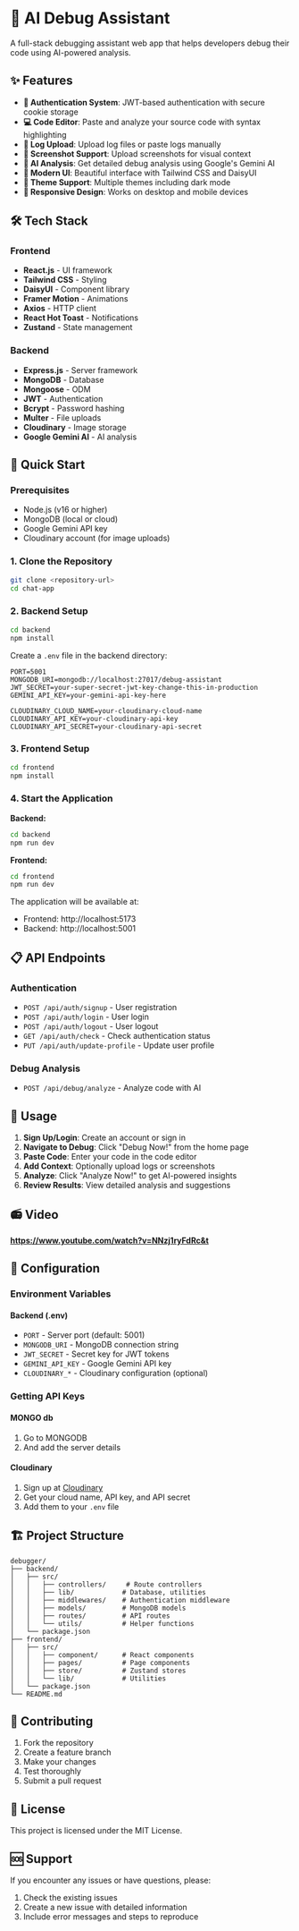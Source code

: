 # 🐛 AI Debug Assistant

A full-stack debugging assistant web app that helps developers debug their code using AI-powered analysis.

## ✨ Features

- **🔐 Authentication System**: JWT-based authentication with secure cookie storage
- **💻 Code Editor**: Paste and analyze your source code with syntax highlighting
- **📄 Log Upload**: Upload log files or paste logs manually
- **📸 Screenshot Support**: Upload screenshots for visual context
- **🤖 AI Analysis**: Get detailed debug analysis using Google's Gemini AI
- **🎨 Modern UI**: Beautiful interface with Tailwind CSS and DaisyUI
- **🌙 Theme Support**: Multiple themes including dark mode
- **📱 Responsive Design**: Works on desktop and mobile devices

## 🛠 Tech Stack

### Frontend

- **React.js** - UI framework
- **Tailwind CSS** - Styling
- **DaisyUI** - Component library
- **Framer Motion** - Animations
- **Axios** - HTTP client
- **React Hot Toast** - Notifications
- **Zustand** - State management

### Backend

- **Express.js** - Server framework
- **MongoDB** - Database
- **Mongoose** - ODM
- **JWT** - Authentication
- **Bcrypt** - Password hashing
- **Multer** - File uploads
- **Cloudinary** - Image storage
- **Google Gemini AI** - AI analysis

## 🚀 Quick Start

### Prerequisites

- Node.js (v16 or higher)
- MongoDB (local or cloud)
- Google Gemini API key
- Cloudinary account (for image uploads)

### 1. Clone the Repository

```bash
git clone <repository-url>
cd chat-app
```

### 2. Backend Setup

```bash
cd backend
npm install
```

Create a `.env` file in the backend directory:

```env
PORT=5001
MONGODB_URI=mongodb://localhost:27017/debug-assistant
JWT_SECRET=your-super-secret-jwt-key-change-this-in-production
GEMINI_API_KEY=your-gemini-api-key-here

CLOUDINARY_CLOUD_NAME=your-cloudinary-cloud-name
CLOUDINARY_API_KEY=your-cloudinary-api-key
CLOUDINARY_API_SECRET=your-cloudinary-api-secret

```

### 3. Frontend Setup

```bash
cd frontend
npm install
```

### 4. Start the Application

**Backend:**

```bash
cd backend
npm run dev
```

**Frontend:**

```bash
cd frontend
npm run dev
```

The application will be available at:

- Frontend: http://localhost:5173
- Backend: http://localhost:5001

## 📋 API Endpoints

### Authentication

- `POST /api/auth/signup` - User registration
- `POST /api/auth/login` - User login
- `POST /api/auth/logout` - User logout
- `GET /api/auth/check` - Check authentication status
- `PUT /api/auth/update-profile` - Update user profile

### Debug Analysis

- `POST /api/debug/analyze` - Analyze code with AI

## 🎯 Usage

1. **Sign Up/Login**: Create an account or sign in
2. **Navigate to Debug**: Click "Debug Now!" from the home page
3. **Paste Code**: Enter your code in the code editor
4. **Add Context**: Optionally upload logs or screenshots
5. **Analyze**: Click "Analyze Now!" to get AI-powered insights
6. **Review Results**: View detailed analysis and suggestions

## 📻 Video

**https://www.youtube.com/watch?v=NNzj1ryFdRc&t**

## 🔧 Configuration

### Environment Variables

#### Backend (.env)

- `PORT` - Server port (default: 5001)
- `MONGODB_URI` - MongoDB connection string
- `JWT_SECRET` - Secret key for JWT tokens
- `GEMINI_API_KEY` - Google Gemini API key
- `CLOUDINARY_*` - Cloudinary configuration (optional)

### Getting API Keys

#### MONGO db

1. Go to MONGODB
2. And add the server details

#### Cloudinary

1. Sign up at [Cloudinary](https://cloudinary.com/)
2. Get your cloud name, API key, and API secret
3. Add them to your `.env` file

## 🏗 Project Structure

```
debugger/
├── backend/
│   ├── src/
│   │   ├── controllers/     # Route controllers
│   │   ├── lib/            # Database, utilities
│   │   ├── middlewares/    # Authentication middleware
│   │   ├── models/         # MongoDB models
│   │   ├── routes/         # API routes
│   │   └── utils/          # Helper functions
│   └── package.json
├── frontend/
│   ├── src/
│   │   ├── component/      # React components
│   │   ├── pages/          # Page components
│   │   ├── store/          # Zustand stores
│   │   └── lib/            # Utilities
│   └── package.json
└── README.md
```

## 🤝 Contributing

1. Fork the repository
2. Create a feature branch
3. Make your changes
4. Test thoroughly
5. Submit a pull request

## 📄 License

This project is licensed under the MIT License.

## 🆘 Support

If you encounter any issues or have questions, please:

1. Check the existing issues
2. Create a new issue with detailed information
3. Include error messages and steps to reproduce
